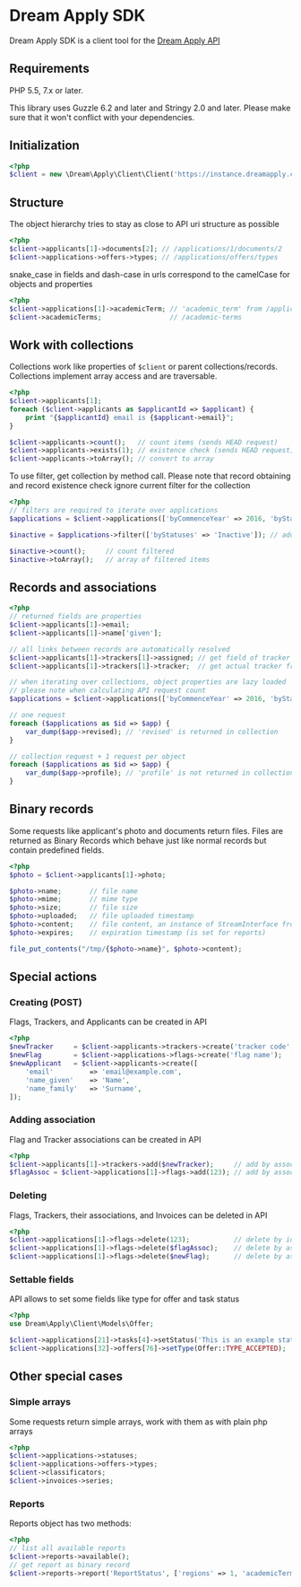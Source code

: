 # Dream Apply SDK

Dream Apply SDK is a client tool for the [Dream Apply API](http://docs.dreamgroup.info/doku.php?id=api:manual)

## Requirements

PHP 5.5, 7.x or later. 

This library uses Guzzle 6.2 and later and Stringy 2.0 and later. Please make sure
that it won't conflict with your dependencies.

## Initialization

```php
<?php
$client = new \Dream\Apply\Client\Client('https://instance.dreamapply.com/api/', 'abcdefghijklmnopqrstuvwxyz123456');
```

## Structure

The object hierarchy tries to stay as close to API uri structure as possible

```php
<?php
$client->applicants[1]->documents[2]; // /applications/1/documents/2
$client->applications->offers->types; // /applications/offers/types
```

snake_case in fields and dash-case in urls correspond to the camelCase for objects and properties

```php
<?php
$client->applications[1]->academicTerm; // 'academic_term' from /applications/1
$client->academicTerms;                 // /academic-terms
```

## Work with collections

Collections work like properties of ```$client``` or parent collections/records. Collections implement
array access and are traversable.

```php
<?php
$client->applicants[1];
foreach ($client->applicants as $applicantId => $applicant) {
    print "{$applicantId} email is {$applicant->email}";
}

$client->applicants->count();   // count items (sends HEAD request)
$client->applicants->exists(1); // existence check (sends HEAD request)
$client->applicants->toArray(); // convert to array
```

To use filter, get collection by method call. Please note that record obtaining and
record existence check ignore current filter for the collection

```php
<?php
// filters are required to iterate over applications
$applications = $client->applications(['byCommenceYear' => 2016, 'byStatuses' => 'Submitted']);

$inactive = $applications->filter(['byStatuses' => 'Inactive']); // add or override conditions in filter

$inactive->count();     // count filtered
$inactive->toArray();   // array of filtered items
```

## Records and associations

```php
<?php
// returned fields are properties 
$client->applicants[1]->email;
$client->applicants[1]->name['given'];

// all links between records are automatically resolved
$client->applicants[1]->trackers[1]->assigned; // get field of tracker association
$client->applicants[1]->trackers[1]->tracker;  // get actual tracker from association

// when iterating over collections, object properties are lazy loaded
// please note when calculating API request count
$applications = $client->applications(['byCommenceYear' => 2016, 'byStatuses' => 'Submitted']);

// one request
foreach ($applications as $id => $app) {
    var_dump($app->revised); // 'revised' is returned in collection
}

// collection request + 1 request per object
foreach ($applications as $id => $app) {
    var_dump($app->profile); // 'profile' is not returned in collection, we have to request it
}
```

## Binary records

Some requests like applicant's photo and documents return files. Files are returned as Binary Records
which behave just like normal records but contain predefined fields.

```php
<?php
$photo = $client->applicants[1]->photo;

$photo->name;       // file name
$photo->mime;       // mime type
$photo->size;       // file size
$photo->uploaded;   // file uploaded timestamp
$photo->content;    // file content, an instance of StreamInterface from PSR-7
$photo->expires;    // expiration timestamp (is set for reports)

file_put_contents("/tmp/{$photo->name}", $photo->content);
```

## Special actions

### Creating (POST)

Flags, Trackers, and Applicants can be created in API

```php
<?php
$newTracker     = $client->applicants->trackers->create('tracker code', 'notes');
$newFlag        = $client->applications->flags->create('flag name');
$newApplicant   = $client->applicants->create([
    'email'         => 'email@example.com',
    'name_given'    => 'Name',
    'name_family'   => 'Surname',
]);
```

### Adding association

Flag and Tracker associations can be created in API

```php
<?php
$client->applicants[1]->trackers->add($newTracker);     // add by associated object
$flagAssoc = $client->applications[1]->flags->add(123); // add by associated object id, get assoc instance
```

### Deleting

Flags, Trackers, their associations, and Invoices can be deleted in API

```php
<?php
$client->applications[1]->flags->delete(123);           // delete by id
$client->applications[1]->flags->delete($flagAssoc);    // delete by association object
$client->applications[1]->flags->delete($newFlag);      // delete by associated record
```

### Settable fields

API allows to set some fields like type for offer and task status

```php
<?php
use Dream\Apply\Client\Models\Offer;

$client->applications[21]->tasks[4]->setStatus('This is an example status of a task.');
$client->applications[32]->offers[76]->setType(Offer::TYPE_ACCEPTED);
```

## Other special cases

### Simple arrays

Some requests return simple arrays, work with them as with plain php arrays

```php
<?php
$client->applications->statuses;
$client->applications->offers->types;
$client->classificators;
$client->invoices->series;
```

### Reports

Reports object has two methods:

```php
<?php
// list all available reports
$client->reports->available();
// get report as binary record
$client->reports->report('ReportStatus', ['regions' => 1, 'academicTerm' => 1, 'institutions' => 1]);
```
